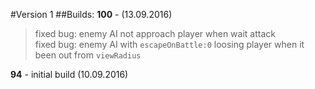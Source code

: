 #Version 1
##Builds:
**100** - (13.09.2016) 
> fixed bug: enemy AI not approach player when wait attack  
> fixed bug: enemy AI with `escapeOnBattle:0` loosing player when it been out from `viewRadius`
  
**94** - initial build (10.09.2016)  
